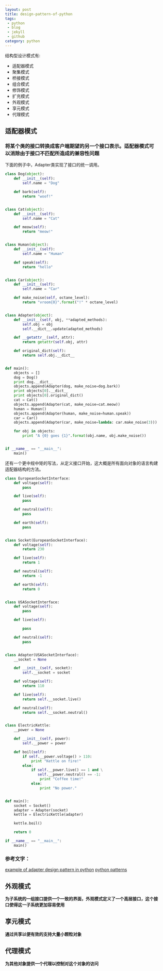 ```yaml
---
layout: post
title: design-pattern-of-python
tags:
 - python
 - blog
 - jekyll
 - github
category: python
---
```


结构型设计模式有:

* 适配器模式
* 聚集模式
* 桥接模式
* 组合模式
* 修饰模式
* 扩充模式
* 外观模式
* 享元模式
* 代理模式

## 适配器模式
### 将某个类的接口转换成客户端期望的另一个接口表示。适配器模式可以消除由于接口不匹配所造成的兼容性问题
下面的例子中，Adapter类实现了接口的统一调用。

```python
class Dog(object):
    def __init__(self):
        self.name = "Dog"

    def bark(self):
        return "woof!"


class Cat(object):
    def __init__(self):
        self.name = "Cat"

    def meow(self):
        return "meow!"


class Human(object):
    def __init__(self):
        self.name = "Human"

    def speak(self):
        return "hello"


class Car(object):
    def __init__(self):
        self.name = "Car"

    def make_noise(self, octane_level):
        return "vroom{0}".format("!" * octane_level)


class Adapter(object):
    def __init__(self, obj, **adapted_methods):
        self.obj = obj
        self.__dict__.update(adapted_methods)

    def __getattr__(self, attr):
        return getattr(self.obj, attr)

    def original_dict(self):
        return self.obj.__dict__


def main():
    objects = []
    dog = Dog()
    print dog.__dict__
    objects.append(Adapter(dog, make_noise=dog.bark))
    print objects[0].__dict__
    print objects[0].original_dict()
    cat = Cat()
    objects.append(Adapter(cat, make_noise=cat.meow))
    human = Human()
    objects.append(Adapter(human, make_noise=human.speak))
    car = Car()
    objects.append(Adapter(car, make_noise=lambda: car.make_noise(3)))

    for obj in objects:
        print "A {0} goes {1}".format(obj.name, obj.make_noise())


if __name__ == "__main__":
    main()
```

还有一个更中规中矩的写法，从定义接口开始，这大概是所有面向对象的语言构建适配器结构的方法。

```python
class EuropeanSocketInterface:
    def voltage(self):
        pass

    def live(self):
        pass

    def neutral(self):
        pass

    def earth(self):
        pass


class Socket(EuropeanSocketInterface):
    def voltage(self):
        return 230

    def live(self):
        return 1

    def neutral(self):
        return -1

    def earth(self):
        return 0


class USASocketInterface:
    def voltage(self):
        pass

    def live(self):

        pass

    def neutral(self):
        pass


class Adapter(USASocketInterface):
    __socket = None

    def __init__(self, socket):
        self.__socket = socket

    def voltage(self):
        return 110

    def live(self):
        return self.__socket.live()

    def neutral(self):
        return self.__socket.neutral()


class ElectricKettle:
    __power = None

    def __init__(self, power):
        self.__power = power

    def boil(self):
        if self.__power.voltage() > 110:
            print "Kettle on fire!"
        else:
            if self.__power.live() == 1 and \
               self.__power.neutral() == -1:
                print "Coffee time!"
            else:
                print "No power."


def main():
    socket = Socket()
    adapter = Adapter(socket)
    kettle = ElectricKettle(adapter)

    kettle.boil()

    return 0

if __name__ == "__main__":
    main()
```

### 参考文字：
[example of adapter design pattern in python][1]
[python patterns][2]



## 外观模式
**为子系统的一组接口提供一个一致的界面，外观模式定义了一个高层接口，这个接口使得这一子系统更加容易使用**

## 享元模式
**通过共享以便有效的支持大量小颗粒对象**

## 代理模式
**为其他对象提供一个代理以控制对这个对象的访问**


  [1]: https://gist.github.com/pazdera/1145859
  [2]: https://github.com/lynndotconfig/python-patterns/blob/master/adapter.py
